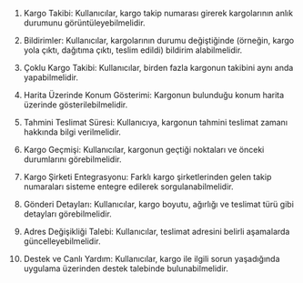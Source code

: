 1. Kargo Takibi: Kullanıcılar, kargo takip numarası girerek kargolarının anlık durumunu görüntüleyebilmelidir.

2. Bildirimler: Kullanıcılar, kargolarının durumu değiştiğinde (örneğin, kargo yola çıktı, dağıtıma çıktı, teslim edildi) bildirim alabilmelidir.

3. Çoklu Kargo Takibi: Kullanıcılar, birden fazla kargonun takibini aynı anda yapabilmelidir.

4. Harita Üzerinde Konum Gösterimi: Kargonun bulunduğu konum harita üzerinde gösterilebilmelidir.

5. Tahmini Teslimat Süresi: Kullanıcıya, kargonun tahmini teslimat zamanı hakkında bilgi verilmelidir.

6. Kargo Geçmişi: Kullanıcılar, kargonun geçtiği noktaları ve önceki durumlarını görebilmelidir.

7. Kargo Şirketi Entegrasyonu: Farklı kargo şirketlerinden gelen takip numaraları sisteme entegre edilerek sorgulanabilmelidir.

8. Gönderi Detayları: Kullanıcılar, kargo boyutu, ağırlığı ve teslimat türü gibi detayları görebilmelidir.

9. Adres Değişikliği Talebi: Kullanıcılar, teslimat adresini belirli aşamalarda güncelleyebilmelidir.

10. Destek ve Canlı Yardım: Kullanıcılar, kargo ile ilgili sorun yaşadığında uygulama üzerinden destek talebinde bulunabilmelidir.